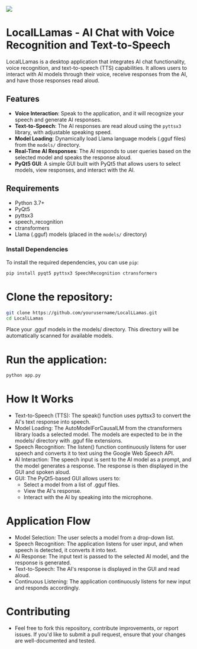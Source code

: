 ![](https://i.imgur.com/iNRJ6Ey.png)
# LocalLLamas - AI Chat with Voice Recognition and Text-to-Speech

LocalLLamas is a desktop application that integrates AI chat functionality, voice recognition, and text-to-speech (TTS) capabilities. It allows users to interact with AI models through their voice, receive responses from the AI, and have those responses read aloud.

## Features
- **Voice Interaction**: Speak to the application, and it will recognize your speech and generate AI responses.
- **Text-to-Speech**: The AI responses are read aloud using the `pyttsx3` library, with adjustable speaking speed.
- **Model Loading**: Dynamically load Llama language models (.gguf files) from the `models/` directory.
- **Real-Time AI Responses**: The AI responds to user queries based on the selected model and speaks the response aloud.
- **PyQt5 GUI**: A simple GUI built with PyQt5 that allows users to select models, view responses, and interact with the AI.

## Requirements
- Python 3.7+
- PyQt5
- pyttsx3
- speech_recognition
- ctransformers
- Llama (.gguf) models (placed in the `models/` directory)

### Install Dependencies
To install the required dependencies, you can use `pip`:

```bash
pip install pyqt5 pyttsx3 SpeechRecognition ctransformers
```

# Clone the repository:

```bash
git clone https://github.com/yourusername/LocalLLamas.git
cd LocalLLamas
```
Place your .gguf models in the models/ directory. This directory will be automatically scanned for available models.

# Run the application:

```bash
python app.py
```
# How It Works

- Text-to-Speech (TTS): The speak() function uses pyttsx3 to convert the AI's text response into speech.
- Model Loading: The AutoModelForCausalLM from the ctransformers library loads a selected model. The models are expected to be in the models/ directory with .gguf file extensions.
- Speech Recognition: The listen() function continuously listens for user speech and converts it to text using the Google Web Speech API.
- AI Interaction: The speech input is sent to the AI model as a prompt, and the model generates a response. The response is then displayed in the GUI and spoken aloud.
- GUI: The PyQt5-based GUI allows users to:
  - Select a model from a list of .gguf files.
  - View the AI's response.
  - Interact with the AI by speaking into the microphone.
# Application Flow

- Model Selection: The user selects a model from a drop-down list.
- Speech Recognition: The application listens for user input, and when speech is detected, it converts it into text.
- AI Response: The input text is passed to the selected AI model, and the response is generated.
- Text-to-Speech: The AI's response is displayed in the GUI and read aloud.
- Continuous Listening: The application continuously listens for new input and responds accordingly.
# Contributing
- Feel free to fork this repository, contribute improvements, or report issues. If you'd like to submit a pull request, ensure that your changes are well-documented and tested.
